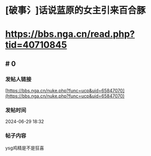# [破事氵]话说蓝原的女主引来百合豚
# https://bbs.nga.cn/read.php?tid=40710845

## \# 0
### 发帖人链接
[https://bbs.nga.cn/nuke.php?func=ucp&uid=65847070](https://bbs.nga.cn/nuke.php?func=ucp&uid=65847070)
### 发帖时间
2024-06-29 18:32
### 帖子内容
ysg鸡精是不是狂喜
